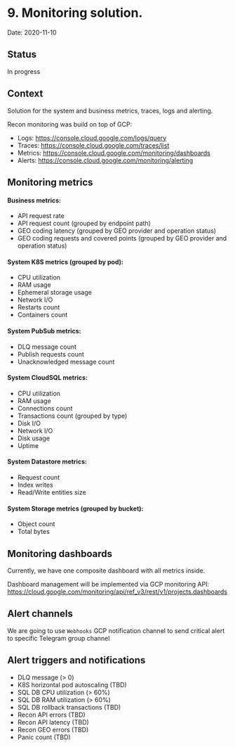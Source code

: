 # 9. Monitoring solution.

Date: 2020-11-10

## Status

In progress

## Context

Solution for the system and business metrics, traces, logs and alerting.

Recon monitoring was build on top of GCP:
* Logs: https://console.cloud.google.com/logs/query
* Traces: https://console.cloud.google.com/traces/list
* Metrics: https://console.cloud.google.com/monitoring/dashboards
* Alerts: https://console.cloud.google.com/monitoring/alerting

## Monitoring metrics

#### Business metrics:

* API request rate
* API request count (grouped by endpoint path)
* GEO coding latency (grouped by GEO provider and operation status)
* GEO coding requests and covered points (grouped by GEO provider and operation status)

#### System K8S metrics (grouped by pod):

* CPU utilization
* RAM usage
* Ephemeral storage usage
* Network I/O
* Restarts count
* Containers count

#### System PubSub metrics:

* DLQ message count
* Publish requests count
* Unacknowledged message count

#### System CloudSQL metrics:

* CPU utilization
* RAM usage
* Connections count
* Transactions count (grouped by type)
* Disk I/O
* Network I/O
* Disk usage
* Uptime

#### System Datastore metrics:

* Request count
* Index writes
* Read/Write entities size

#### System Storage metrics (grouped by bucket):

* Object count
* Total bytes

## Monitoring dashboards

Currently, we have one composite dashboard with all metrics inside.

Dashboard management will be implemented via GCP monitoring API:
https://cloud.google.com/monitoring/api/ref_v3/rest/v1/projects.dashboards

## Alert channels

We are going to use `Webhooks` GCP notification channel to send critical alert to specific Telegram group channel

## Alert triggers and notifications

* DLQ message (> 0)
* K8S horizontal pod autoscaling (TBD)
* SQL DB CPU utilization (> 60%)
* SQL DB RAM utilization (> 60%)
* SQL DB rollback transactions (TBD)
* Recon API errors (TBD)
* Recon API latency (TBD)
* Recon GEO errors (TBD)
* Panic count (TBD)
